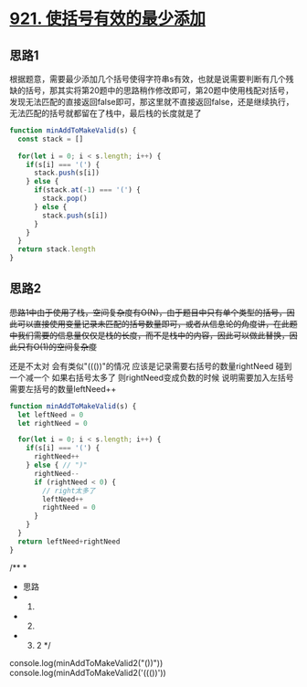 # [921. 使括号有效的最少添加](https://leetcode-cn.com/problems/minimum-add-to-make-parentheses-valid/)

## 思路1

根据题意，需要最少添加几个括号使得字符串s有效，也就是说需要判断有几个残缺的括号，那其实将第20题中的思路稍作修改即可，第20题中使用栈配对括号，发现无法匹配的直接返回false即可，那这里就不直接返回false，还是继续执行，无法匹配的括号就都留在了栈中，最后栈的长度就是了

```js
function minAddToMakeValid(s) {
  const stack = []
   
  for(let i = 0; i < s.length; i++) {
    if(s[i] === '(') {
      stack.push(s[i])
    } else {
      if(stack.at(-1) === '(') {
        stack.pop()
      } else {
        stack.push(s[i])
      }
    }
  }
  return stack.length
}
```

## 思路2

~~思路1中由于使用了栈，空间复杂度有O(N)，由于题目中只有单个类型的括号，因此可以直接使用变量记录未匹配的括号数量即可，或者从信息论的角度讲，在此题中我们需要的信息量仅仅是栈的长度，而不是栈中的内容，因此可以做此替换，因此只有O(1)的空间复杂度~~

还是不太对 会有类似"((())"的情况 应该是记录需要右括号的数量rightNeed 碰到一个减一个 如果右括号太多了 则rightNeed变成负数的时候 说明需要加入左括号 需要左括号的数量leftNeed++

```js
function minAddToMakeValid(s) {
  let leftNeed = 0
  let rightNeed = 0

  for(let i = 0; i < s.length; i++) {
    if(s[i] === '(') {
      rightNeed++
    } else { // ")"
      rightNeed--
      if (rightNeed < 0) {
        // right太多了
        leftNeed++
        rightNeed = 0
      }
    }
  }
  return leftNeed+rightNeed
}
```

/**
 * 
 * 思路
 *  1. 
 *  2. 
 *  3. 2
 */



console.log(minAddToMakeValid2("())"))
console.log(minAddToMakeValid2('((())'))
